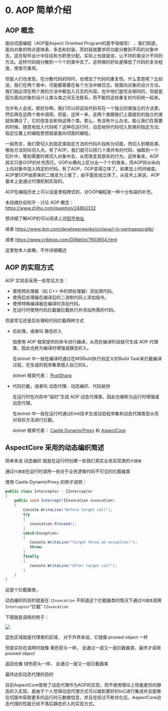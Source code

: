 # 0. AOP 简单介绍

## AOP 概念

面向切面编程（AOP是Aspect Oriented Program的首字母缩写） ，我们知道，面向对象的特点是继承、多态和封装。而封装就要求将功能分散到不同的对象中去，这在软件设计中往往称为职责分配。实际上也就是说，让不同的类设计不同的方法。这样代码就分散到一个个的类中去了。这样做的好处是降低了代码的复杂程度，使类可重用。      

但是人们也发现，在分散代码的同时，也增加了代码的重复性。什么意思呢？比如说，我们在两个类中，可能都需要在每个方法中做日志。按面向对象的设计方法，我们就必须在两个类的方法中都加入日志的内容。也许他们是完全相同的，但就是因为面向对象的设计让类与类之间无法联系，而不能将这些重复的代码统一起来。    

也许有人会说，那好办啊，我们可以将这段代码写在一个独立的类独立的方法里，然后再在这两个类中调用。但是，这样一来，这两个类跟我们上面提到的独立的类就有耦合了，它的改变会影响这两个类。那么，有没有什么办法，能让我们在需要的时候，随意地加入代码呢？这种在运行时，动态地将代码切入到类的指定方法、指定位置上的编程思想就是面向切面的编程。       

一般而言，我们管切入到指定类指定方法的代码片段称为切面，而切入到哪些类、哪些方法则叫切入点。有了AOP，我们就可以把几个类共有的代码，抽取到一个切片中，等到需要时再切入对象中去，从而改变其原有的行为。这样看来，AOP其实只是OOP的补充而已。OOP从横向上区分出一个个的类来，而AOP则从纵向上向对象中加入特定的代码。有了AOP，OOP变得立体了。如果加上时间维度，AOP使OOP由原来的二维变为三维了，由平面变成立体了。从技术上来说，AOP基本上是通过代理机制实现的。      

AOP在编程历史上可以说是里程碑式的，对OOP编程是一种十分有益的补充。

本段摘抄自知乎 - 讨论 AOP 概念：https://www.zhihu.com/question/24863332 

想详细了解AOP的可以阅读上述[知乎地址](https://www.zhihu.com/question/24863332) 

或者 https://www.ibm.com/developerworks/cn/java/j-lo-springaopcglib/

或者 https://www.cnblogs.com/DjlNet/p/7603654.html 

这里恕本人偷懒，不作详细概述

## AOP 的实现方式

AOP 实现会采用一些常见方法：

* 使用预处理器（如 C++ 中的预处理器）添加源代码。
* 使用后处理器在编译后的二进制代码上添加指令。
* 使用特殊编译器在编译时添加代码。
* 在运行时使用代码拦截器拦截执行并添加所需的代码。

但是常见还是后处理和代码拦截两种方式

* 后处理，或者叫 静态织入

    指使用 AOP 框架提供的命令进行编译，从而在编译阶段就可生成 AOP 代理类，因此也称为编译时增强或静态织入。

    在dotnet 中一般在编译时通过在MSBiuld执行自定义的Build Task来拦截编译过程，在生成的程序集里插入自己的IL。

    dotnet 框架代表： [PostSharp](https://www.postsharp.net/aop.net)

* 代码拦截，或者叫 动态代理、动态编织、代码劫持

    在运行时在内存中“临时”生成 AOP 动态代理类，因此也被称为运行时增强或动态代理。

    在dotnet 中一般在运行时通过Emit技术生成动态程序集和动态代理类型从而对目标方法进行拦截。

    dotnet 框架代表： [Castle DynamicProxy](https://github.com/castleproject/Core/blob/master/docs/dynamicproxy-introduction.md) 和 [AspectCore](https://github.com/dotnetcore/AspectCore-Framework)

## AspectCore 采用的动态编织简述

简单来说 动态编织 就是在运行时创建一些我们真实业务实现类的`代理类`

通过`代理类`在运行时调用一些对于业务逻辑代码不可见的拦截器类

借用 Castle DynamicProxy 的例子说明：

``` csharp
public class Interceptor : IInterceptor
{
    public void Intercept(IInvocation invocation)
    {
        Console.WriteLine("Before target call");
        try
        {
           invocation.Proceed();
        }
        catch(Exception)
        {
           Console.WriteLine("Target threw an exception!");
           throw;
        }
        finally
        {
           Console.WriteLine("After target call");
        }
    }
}
```

这是个拦截器类， 

动态编织的目的就是在 `IInvocation` 不知道这个拦截器类的情况下通过`代理类`调用`Interceptor`“拦截” `IInvocation`

下图就是调用的例子：

![](https://github.com/castleproject/Core/raw/master/docs/images/proxy-pipeline.png)

蓝色区域就是代理类的区域， 对于外界来说，它就像 proxied object 一样

但是实际在调用时就像 黄色箭头一样， 会通过一层又一层拦截器类，最终才调用proxied object

返回也像 绿色箭头一样， 会通过一层又一层拦截器类

最终达到动态代理的目的

目前AspectCore使用了动态代理作为AOP的实现，而不使用理论上性能更优的静态织入实现，是由于个人觉得动态代理方式可以做到更好的IoC进行集成并且能够在切面中获取更多的运行时元数据信息，并且在经过不断优化后，AspectCore动态代理的性能已经不落后静态织入的实现方式。


